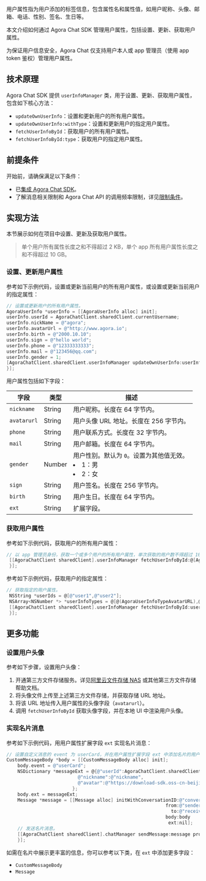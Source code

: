 用户属性指为用户添加的标签信息，包含属性名和属性值，如用户昵称、头像、邮箱、电话、性别、签名、生日等。

本文介绍如何通过 Agora Chat SDK 管理用户属性，包括设置、更新、获取用户属性。

<div class="alert note"> 为保证用户信息安全，Agora Chat 仅支持用户本人或 app 管理员（使用 app token 鉴权）管理用户属性。</div>

## 技术原理

Agora Chat SDK 提供 `userInfoManager` 类，用于设置、更新、获取用户属性，包含如下核心方法：

-   `updateOwnUserInfo`：设置和更新用户的所有用户属性。
-   `updateOwnUserInfo:withType`：设置和更新用户的指定用户属性。
-   `fetchUserInfoById`：获取用户的所有用户属性。
-   `fetchUserInfoById:type`：获取用户的指定用户属性。

## 前提条件

开始前，请确保满足以下条件：

- 已[集成 Agora Chat SDK](./agora_chat_get_started_ios?platform=iOS#集成-agora-chat-sdk)。
- 了解消息相关限制和 Agora Chat API 的调用频率限制，详见[限制条件](./agora_chat_limitation_ios?platform=iOS)。

## 实现方法

本节展示如何在项目中设置、更新及获取用户属性。

> 单个用户所有属性长度之和不得超过 2 KB，单个 app 所有用户属性长度之和不得超过 10 GB。

### 设置、更新用户属性

参考如下示例代码，设置或更新当前用户的所有用户属性，或设置或更新当前用户的指定属性：

```objective-c
// 设置或更新用户的所有用户属性。
AgoraUserInfo *userInfo = [[AgoraUserInfo alloc] init];
userInfo.userId = AgoraChatClient.sharedClient.currentUsername;
userInfo.nickName = @"agora";
userInfo.avatarUrl = @"http://www.agora.io";
userInfo.birth = @"2000.10.10";
userInfo.sign = @"hello world";
userInfo.phone = @"12333333333";
userInfo.mail = @"123456@qq.com";
userInfo.gender = 1;
[AgoraChatClient.sharedClient.userInfoManager updateOwnUserInfo:userInfo completion:^(AgoraUserInfo *aUserInfo, AgoraError *aError)      
}];
```

用户属性包括如下字段：

| 字段        | 类型   | 描述                                                       |
| ----------- | ------ | ---------------------------------------------------------- |
| `nickname`  | String | 用户昵称。长度在 64 字节内。                               |
| `avatarurl` | String | 用户头像 URL 地址。长度在 256 字节内。                     |
| `phone`     | String | 用户联系方式。长度在 32 字节内。                           |
| `mail`      | String | 用户邮箱。长度在 64 字节内。                               |
| `gender`    | Number | 用户性别。默认为 `0`。设置为其他值无效。<li>1：男<li>2：女 |
| `sign`      | String | 用户签名。长度在 256 字节内。                              |
| `birth`     | String | 用户生日。长度在 64 字节内。                               |
| `ext`       | String | 扩展字段。                                                 |

### 获取用户属性

参考如下示例代码，获取用户的所有用户属性：

```objective-c
// 以 app 管理员身份，获取一个或多个用户的所有用户属性，单次获取的用户数不得超过 100。
 [[AgoraChatClient sharedClient].userInfoManager fetchUserInfoById:@[AgoraChatClient.sharedClient.currentUsername] 		completion:^(NSDictionary *aUserDatas, AgoraError *aError) {               
 }];
```
参考如下示例代码，获取用户的指定属性：
```objective-c
// 获取指定的用户属性。
 NSString *userIds = @[@"user1",@"user2"];
 NSArray<NSNumber *> *userInfoTypes = @[@(AgoraUserInfoTypeAvatarURL),@(AgoraUserInfoTypePhone),@(AgoraUserInfoTypeMail)];
 [[AgoraChatClient sharedClient].userInfoManager fetchUserInfoById:userIds type:userInfoTypes completion:^(NSDictionary *aUserDatas, AgoraError *aError) {              
 }];
```

## 更多功能

### 设置用户头像

参考如下步骤，设置用户头像：

1. 开通第三方文件存储服务。详见[阿里云文件存储 NAS](https://help.aliyun.com/product/27516.html) 或其他第三方文件存储帮助文档。
2. 将头像文件上传至上述第三方文件存储，并获取存储 URL 地址。
3. 将该 URL 地址传入用户属性的头像字段（`avatarurl`）。
4. 调用 `fetchUserInfoById` 获取头像字段，并在本地 UI 中渲染用户头像。

### 实现名片消息

参考如下示例代码，用用户属性扩展字段 `ext` 实现名片消息：

```objective-c
// 设置自定义消息的 event 为 userCard，并在用户属性扩展字段 ext 中添加名片的用户名、昵称和头像等字段。
CustomMessageBody *body = [[CustomMessageBody alloc] init];
    body.event = @"userCard";
    NSDictionary *messageExt = @{@"userId":AgoraChatClient.sharedClient.currentUsername,
                          @"nickname":@"nickname",
                          @"avatar":@"https://download-sdk.oss-cn-beijing.aliyuncs.com/downloads/IMDemo/avatar/Image1.png"
                        };
    body.ext = messageExt;
    Message *message = [[Message alloc] initWithConversationID:@"conversationID"
                                                          from:@"sender"
                                                            to:@"receiver"
                                                          body:body
                                                           ext:nil];
    // 发送名片消息。
    [[AgoraChatClient sharedClient].chatManager sendMessage:message progress:nil completion:^(Message *message, AgoraError *error) {
    }];
```

如需在名片中展示更丰富的信息，你可以参考以下类，在 `ext` 中添加更多字段：

-   `CustomMessageBody`
-   `Message`